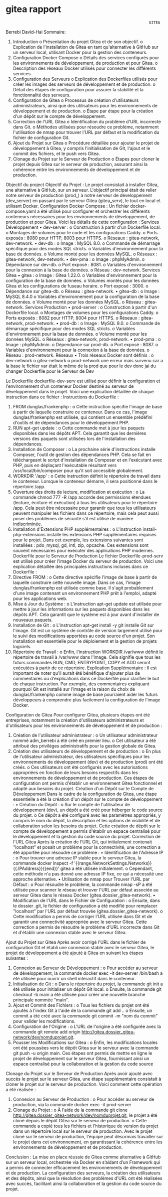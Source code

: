 # gitea rapport

                                                                    GITEA

Berrebi David-Hai
Sommaire:
1.	Introduction
o	Présentation du projet Gitea et de son objectif.
o	Explication de l'installation de Gitea en tant qu'alternative à GitHub sur un serveur local, utilisant Docker pour la gestion des conteneurs.
2.	Configuration Docker Compose
o	Détails des services configurés pour les environnements de développement, de production et pour Gitea.
o	Description des réseaux Docker utilisés pour connecter les différents services.
3.	Configuration des Serveurs
o	Explication des Dockerfiles utilisés pour créer les images des serveurs de développement et de production.
o	Détail des étapes de configuration pour assurer la stabilité et la fonctionnalité des serveurs.
4.	Configuration de Gitea
o	Processus de création d'utilisateurs administrateurs, ainsi que des utilisateurs pour les environnements de développement et de production.
o	Étape par étape pour la création d'un dépôt sur le compte de développement.
5.	Correction de l'URL Gitea
o	Identification du problème d'URL incorrecte dans Git.
o	Méthodes utilisées pour résoudre ce problème, notamment l'utilisation de nmap pour trouver l'URL par défaut et la modification du fichier de configuration Git.
6.	Ajout du Projet sur Gitea
o	Procédure détaillée pour ajouter le projet de développement à Gitea, y compris l'initialisation de Git, l'ajout et le commit des fichiers, et le push vers Gitea.
7.	Clonage du Projet sur le Serveur de Production
o	Étapes pour cloner le projet depuis Gitea sur le serveur de production, assurant ainsi la cohérence entre les environnements de développement et de production.




Objectif du project
Objectif du Projet : Le projet consistait à installer Gitea, une alternative à GitHub, sur un serveur. L'objectif principal était de relier notre serveur de production (prod_) à notre serveur de développement (dev_server) en passant par le serveur Gitea (gitea_serv), le tout en local et utilisant Docker.
Configuration Docker Compose :
Un fichier docker-compose.yaml a été utilisé pour configurer et orchestrer les différents conteneurs nécessaires pour les environnements de développement, de production et pour Gitea. Voici les détails de cette configuration :
Services Développement
•	dev-server :
o	Construction à partir d'un Dockerfile local.
o	Montages de volumes pour le code et les configurations Caddy.
o	Ports exposés : 8080 pour HTTP, 8003 pour HTTPS.
o	Réseaux : gitea-network, dev-network.
•	dev-db :
o	Image : MySQL 8.0.
o	Commande de démarrage spécifique pour des modes SQL stricts.
o	Variables d'environnement pour la base de données.
o	Volume monté pour les données MySQL.
o	Réseaux : gitea-network, dev-network.
•	dev-pma :
o	Image : phpMyAdmin.
o	Dépendance sur dev-db.
o	Port exposé : 8081.
o	Variables d'environnement pour la connexion à la base de données.
o	Réseau : dev-network.
Services Gitea
•	gitea :
o	Image : Gitea 1.22.0.
o	Variables d'environnement pour la configuration de la base de données.
o	Volumes montés pour les données Gitea et les configurations de fuseau horaire.
o	Port exposé : 3000.
o	Dépendance sur gitea-db.
o	Réseau : gitea-network.
•	gitea-db :
o	Image : MySQL 8.4.0
o	Variables d'environnement pour la configuration de la base de données.
o	Volume monté pour les données MySQL.
o	Réseau : gitea-network.
Services Production
•	prod-server :
o	Construction à partir d'un Dockerfile local.
o	Montages de volumes pour les configurations Caddy.
o	Ports exposés : 8082 pour HTTP, 8004 pour HTTPS.
o	Réseaux : gitea-network, prod-network.
•	prod-db :
o	Image : MySQL 8.0.
o	Commande de démarrage spécifique pour des modes SQL stricts.
o	Variables d'environnement pour la base de données.
o	Volume monté pour les données MySQL.
o	Réseaux : gitea-network, prod-network.
•	prod-pma :
o	Image : phpMyAdmin.
o	Dépendance sur prod-db.
o	Port exposé : 8087.
o	Variables d'environnement pour la connexion à la base de données.
o	Réseau : prod-network.
Réseaux
•	Trois réseaux Docker sont définis :
o	dev-network
o	gitea-network
o	prod-network
une erreur mais survenu car a la base le fichier var était le même de la prod que pour le dev donc jai du changer 
Dockerfile pour le Serveur de Dev

Le Dockerfile dockerfile-dev-serv est utilisé pour définir la configuration et l'environnement d'un conteneur Docker destiné au serveur de développement dans le projet. Voici une explication détaillée de chaque instruction dans ce fichier :
Instructions du Dockerfile :
1.	FROM dunglas/frankenphp :
o	Cette instruction spécifie l'image de base à partir de laquelle construire ce conteneur. Dans ce cas, l'image dunglas/frankenphp est utilisée, qui contient un ensemble prédéfini d'outils et de dépendances pour le développement PHP.
2.	RUN apt-get update :
o	Cette commande met à jour les paquets disponibles dans les dépôts APT. Cela garantit que les dernières versions des paquets sont utilisées lors de l'installation des dépendances.
3.	Installation de Composer :
o	La prochaine série d'instructions installe Composer, l'outil de gestion des dépendances PHP. Cela se fait en téléchargeant le script d'installation de Composer et en l'exécutant avec PHP, puis en déplaçant l'exécutable résultant vers /usr/local/bin/composer pour qu'il soit accessible globalement.
4.	WORKDIR '/app' :
o	Cette instruction définit le répertoire de travail dans le conteneur. Lorsque le conteneur démarre, il sera positionné dans le répertoire /app.
5.	Ouverture des droits de lecture, modification et exécution :
o	La commande chmod 777 -R /app accorde des permissions étendues (lecture, écriture et exécution) à tous les utilisateurs pour le répertoire /app. Cela peut être nécessaire pour garantir que tous les utilisateurs peuvent manipuler les fichiers dans ce répertoire, mais cela peut aussi poser des problèmes de sécurité s'il est utilisé de manière indiscriminée.
6.	Installation d'Extensions PHP supplémentaires :
o	L'instruction install-php-extensions installe les extensions PHP supplémentaires requises pour le projet. Dans cet exemple, les extensions suivantes sont installées : pdo_mysql, gd, intl, zip, opcache. Ces extensions sont souvent nécessaires pour exécuter des applications PHP modernes.
Dockerfile pour le Serveur de Production
Le fichier Dockerfile-prod-serv est utilisé pour créer l'image Docker du serveur de production. Voici une explication détaillée des principales instructions incluses dans ce Dockerfile :
1.	Directive FROM :
o	Cette directive spécifie l'image de base à partir de laquelle construire cette nouvelle image. Dans ce cas, l'image dunglas/frankenphp est utilisée comme base. Il s'agit probablement d'une image contenant un environnement PHP prêt à l'emploi, adapté pour les applications web.
2.	Mise à Jour du Système :
o	L'instruction apt-get update est utilisée pour mettre à jour les informations sur les paquets disponibles dans les dépôts APT. Cela garantit que le système est à jour avant d'installer de nouveaux paquets.
3.	Installation de Git :
o	L'instruction apt-get install -y git installe Git sur l'image. Git est un système de contrôle de version largement utilisé pour le suivi des modifications apportées au code source d'un projet. Son installation est essentielle pour le déploiement et la gestion de projets logiciels.
4.	Répertoire de Travail :
o	Enfin, l'instruction WORKDIR /var/www définit le répertoire de travail à /var/www dans l'image. Cela signifie que tous les futurs commandes RUN, CMD, ENTRYPOINT, COPY et ADD seront exécutées à partir de ce répertoire.
Explication Supplémentaire :
Il est important de noter qu'il aurait été bénéfique d'ajouter plus de commentaires ou d'explications dans ce Dockerfile pour clarifier le but de chaque instruction. Par exemple, des commentaires expliquant pourquoi Git est installé sur l'image et la raison du choix de dunglas/frankenphp comme image de base pourraient aider les futurs développeurs à comprendre plus facilement la configuration de l'image Docker.

Configuration de Gitea
Pour configurer Gitea, plusieurs étapes ont été entreprises, notamment la création d'utilisateurs administrateurs et d'utilisateurs pour les environnements de développement et de production :
1.	Création de l'utilisateur administrateur :
o	Un utilisateur administrateur nommé adm_berrebi a été créé en premier lieu.
o	Cet utilisateur a été attribué des privilèges administratifs pour la gestion globale de Gitea.
2.	Création des utilisateurs de développement et de production :
o	En plus de l'utilisateur administrateur, des utilisateurs spécifiques pour les environnements de développement (dev) et de production (prod) ont été créés.
o	Ces utilisateurs ont été configurés avec les autorisations appropriées en fonction de leurs besoins respectifs dans les environnements de développement et de production.
Ces étapes de configuration ont permis d'établir un environnement Gitea fonctionnel et adapté aux besoins du projet.
Création d'un Dépôt sur le Compte de Développement
Dans le cadre de la configuration de Gitea, une étape essentielle a été la création d'un dépôt sur le compte de développement :
•	Création du Dépôt :
o	Sur le compte de l'utilisateur de développement (dev), un dépôt a été créé pour héberger le code source du projet.
o	Ce dépôt a été configuré avec les paramètres appropriés, y compris le nom du dépôt, la description et les options de visibilité et de collaboration selon les besoins du projet.
Cette création de dépôt sur le compte de développement a permis d'établir un espace centralisé pour le développement et la gestion du code source du projet.
Correction de l'URL Gitea
Après la création de l'URL Git, qui initialement contenait "localhost" et posait un problème pour la connectivité, une correction a été apportée pour résoudre ce problème :
•	Identification de l'Adresse IP :
o	Pour trouver une adresse IP stable pour le serveur Gitea, la commande docker inspect -f '{{range.NetworkSettings.Networks}}{{.IPAddress}}{{end}}' gitea a été utilisée initialement.
o	Cependant, cette méthode n'a pas donné une adresse IP fixe, ce qui a nécessité une approche alternative.
•	Utilisation de nmap pour Trouver l'URL par Défaut :
o	Pour résoudre le problème, la commande nmap -sP a été utilisée pour scanner le réseau et trouver l'URL par défaut associée au serveur Gitea dans le réseau Docker (gitea.dossier_gitea-network).
•	Modification de l'URL dans le Fichier de Configuration :
o	Ensuite, dans le dossier .git, le fichier de configuration a été modifié pour remplacer "localhost" par l'URL par défaut trouvée (gitea.dossier_gitea-network).
o	Cette modification a permis de corriger l'URL utilisée dans Git et de garantir une connectivité appropriée avec le serveur Gitea.
Cette correction a permis de résoudre le problème d'URL incorrecte dans Git et d'établir une connexion stable avec le serveur Gitea.

Ajout du Projet sur Gitea
Après avoir corrigé l'URL dans le fichier de configuration Git et établi une connexion stable avec le serveur Gitea, le projet de développement a été ajouté à Gitea en suivant les étapes suivantes :
1.	Connexion au Serveur de Développement :
o	Pour accéder au serveur de développement, la commande docker exec -it dev-server /bin/bash a été utilisée pour ouvrir un shell interactif dans le conteneur.
2.	Initialisation de Git :
o	Dans le répertoire du projet, la commande git init a été utilisée pour initialiser un dépôt Git local.
o	Ensuite, la commande git checkout -b main a été utilisée pour créer une nouvelle branche principale nommée "main".
3.	Ajout et Commit des Fichiers :
o	Tous les fichiers du projet ont été ajoutés à l'index Git à l'aide de la commande git add ..
o	Ensuite, un commit a été créé avec la commande git commit -m "nom du commit" pour valider les modifications.
4.	Configuration de l'Origine :
o	L'URL de l'origine a été configurée avec la commande git remote add origin http://gitea.dossier_gitea-network/dev/nomduprojet.git.
5.	Pousser les Modifications sur Gitea :
o	Enfin, les modifications locales ont été poussées vers le dépôt Gitea sur le serveur avec la commande git push -u origin main.
Ces étapes ont permis de mettre en ligne le projet de développement sur le serveur Gitea, fournissant ainsi un espace centralisé pour la collaboration et la gestion du code source


Clonage du Projet sur le Serveur de Production
Après avoir ajouté avec succès le projet sur le serveur Gitea, une étape supplémentaire consistait à cloner le projet sur le serveur de production. Voici comment cette opération a été réalisée :
1.	Connexion au Serveur de Production :
o	Pour accéder au serveur de production, via la commande docker exec -it prod-server 
2.	Clonage du Projet :
o	À l'aide de la commande git clone http://gitea.dossier_gitea-network/dev/nomduprojet.git, le projet a été cloné depuis le dépôt Gitea sur le serveur de production.
o	Cette commande a copié tous les fichiers et l'historique de version du projet dans un répertoire local sur le serveur de production.
Avec le projet cloné sur le serveur de production, l'équipe peut désormais travailler sur le projet dans cet environnement, en garantissant la cohérence entre les environnements de développement et de production.




Conclusion :
La mise en place réussie de Gitea comme alternative à GitHub sur un serveur local, orchestrée via Docker en s’aidant d’un Framework qui a permis de connecter efficacement les environnements de développement et de production. La configuration des serveurs, la création des utilisateurs et des dépôts, ainsi que la résolution des problèmes d'URL ont été réalisées avec succès, facilitant ainsi la collaboration et la gestion du code source du projet.








